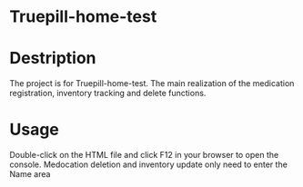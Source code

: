 # Truepill-home-test
# Destription
The project is for Truepill-home-test. The main realization of the medication registration, inventory tracking and delete functions.
# Usage
Double-click on the HTML file and click F12 in your browser to open the console.
Medocation deletion and inventory update only need to enter the Name area
